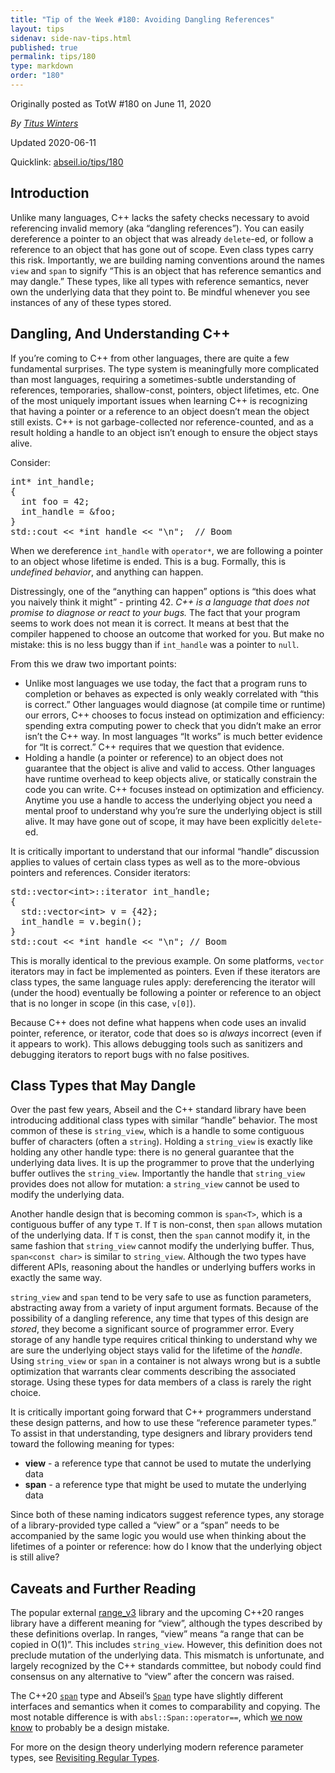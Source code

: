 ```yaml
---
title: "Tip of the Week #180: Avoiding Dangling References"
layout: tips
sidenav: side-nav-tips.html
published: true
permalink: tips/180
type: markdown
order: "180"
---
```


Originally posted as TotW #180 on June 11, 2020

*By [Titus Winters](mailto:titus@google.com)*

Updated 2020-06-11

Quicklink: [abseil.io/tips/180](https://abseil.io/tips/180)


## Introduction

Unlike many languages, C++ lacks the safety checks necessary to avoid
referencing invalid memory (aka “dangling references”). You can easily
dereference a pointer to an object that was already `delete`-ed, or follow a
reference to an object that has gone out of scope. Even class types carry this
risk. Importantly, we are building naming conventions around the names `view`
and `span` to signify “This is an object that has reference semantics and may
dangle.” These types, like all types with reference semantics, never own the
underlying data that they point to. Be mindful whenever you see instances of any
of these types stored.

## Dangling, And Understanding C++

If you’re coming to C++ from other languages, there are quite a few fundamental
surprises. The type system is meaningfully more complicated than most languages,
requiring a sometimes-subtle understanding of references, temporaries,
shallow-const, pointers, object lifetimes, etc. One of the most uniquely
important issues when learning C++ is recognizing that having a pointer or a
reference to an object doesn’t mean the object still exists. C++ is not
garbage-collected nor reference-counted, and as a result holding a handle to an
object isn’t enough to ensure the object stays alive.

Consider:

<pre class="prettyprint lang-cpp code">
int* int_handle;
{
  int foo = 42;
  int_handle = &foo;
}
std::cout &lt;&lt; *int_handle &lt;&lt; "\n";  // Boom
</pre>

When we dereference `int_handle` with `operator*`, we are following a pointer to
an object whose lifetime is ended. This is a bug. Formally, this is *undefined
behavior*, and anything can happen.

Distressingly, one of the “anything can happen” options is “this does what you
naively think it might” - printing 42. *C++ is a language that does not promise
to diagnose or react to your bugs.* The fact that your program seems to work
does not mean it is correct. It means at best that the compiler happened to
choose an outcome that worked for you. But make no mistake: this is no less
buggy than if `int_handle` was a pointer to `null`.

From this we draw two important points:

*   Unlike most languages we use today, the fact that a program runs to
    completion or behaves as expected is only weakly correlated with “this is
    correct.” Other languages would diagnose (at compile time or runtime) our
    errors, C++ chooses to focus instead on optimization and efficiency:
    spending extra computing power to check that you didn’t make an error isn’t
    the C++ way. In most languages “It works” is much better evidence for “It is
    correct.” C++ requires that we question that evidence.
*   Holding a handle (a pointer or reference) to an object does not guarantee
    that the object is alive and valid to access. Other languages have runtime
    overhead to keep objects alive, or statically constrain the code you can
    write. C++ focuses instead on optimization and efficiency. Anytime you use a
    handle to access the underlying object you need a mental proof to understand
    why you’re sure the underlying object is still alive. It may have gone out
    of scope, it may have been explicitly `delete`-ed.

It is critically important to understand that our informal “handle” discussion
applies to values of certain class types as well as to the more-obvious pointers
and references. Consider iterators:

<pre class="prettyprint lang-cpp code">
std::vector&lt;int&gt;::iterator int_handle;
{
  std::vector&lt;int&gt; v = {42};
  int_handle = v.begin();
}
std::cout &lt;&lt; *int_handle &lt;&lt; "\n"; // Boom
</pre>

This is morally identical to the previous example. On some platforms, `vector`
iterators may in fact be implemented as pointers. Even if these iterators are
class types, the same language rules apply: dereferencing the iterator will
(under the hood) eventually be following a pointer or reference to an object
that is no longer in scope (in this case, `v[0]`).

Because C++ does not define what happens when code uses an invalid pointer,
reference, or iterator, code that does so is *always* incorrect (even if it
appears to work). This allows debugging tools such as sanitizers and debugging
iterators to report bugs with no false positives.

## Class Types that May Dangle

Over the past few years, Abseil and the C++ standard library have been
introducing additional class types with similar “handle” behavior. The most
common of these is `string_view`, which is a handle to some contiguous buffer of
characters (often a `string`). Holding a `string_view` is exactly like holding
any other handle type: there is no general guarantee that the underlying data
lives. It is up the programmer to prove that the underlying buffer outlives the
`string_view`. Importantly the handle that `string_view` provides does not allow
for mutation: a `string_view` cannot be used to modify the underlying data.

Another handle design that is becoming common is `span<T>`, which is a
contiguous buffer of any type `T`. If `T` is non-const, then `span` allows
mutation of the underlying data. If `T` is const, then the `span` cannot modify
it, in the same fashion that `string_view` cannot modify the underlying buffer.
Thus, `span<const char>` is similar to `string_view`. Although the two types
have different APIs, reasoning about the handles or underlying buffers works in
exactly the same way.

`string_view` and `span` tend to be very safe to use as function parameters,
abstracting away from a variety of input argument formats. Because of the
possibility of a dangling reference, any time that types of this design are
*stored*, they become a significant source of programmer error. Every storage of
any handle type requires critical thinking to understand why we are sure the
underlying object stays valid for the lifetime of the *handle*. Using
`string_view` or `span` in a container is not always wrong but is a subtle
optimization that warrants clear comments describing the associated storage.
Using these types for data members of a class is rarely the right choice.

It is critically important going forward that C++ programmers understand these
design patterns, and how to use these “reference parameter types.” To assist in
that understanding, type designers and library providers tend toward the
following meaning for types:

*   **view** - a reference type that cannot be used to mutate the underlying
    data
*   **span** - a reference type that might be used to mutate the underlying data

Since both of these naming indicators suggest reference types, any storage of a
library-provided type called a “view” or a “span” needs to be accompanied by the
same logic you would use when thinking about the lifetimes of a pointer or
reference: how do I know that the underlying object is still alive?

## Caveats and Further Reading

The popular external [range\_v3](https://github.com/ericniebler/range-v3)
library and the upcoming C++20 ranges library have a different meaning for
“view”, although the types described by these definitions overlap. In ranges,
“view” means “a range that can be copied in O(1)”. This includes `string_view`.
However, this definition does not preclude mutation of the underlying data. This
mismatch is unfortunate, and largely recognized by the C++ standards committee,
but nobody could find consensus on any alternative to “view” after the concern
was raised.

The C++20 [`span`](https://en.cppreference.com/w/cpp/container/span) type and
Abseil’s
[`Span`](https://github.com/abseil/abseil-cpp/blob/master/absl/types/span.h)
type have slightly different interfaces and semantics when it comes to
comparability and copying. The most notable difference is with
`absl::Span::operator==`, which [we now know](http://wg21.link/P1085R2) to
probably be a design mistake.

For more on the design theory underlying modern reference parameter types, see
[Revisiting Regular Types](https://abseil.io/blog/20180531-regular-types).

